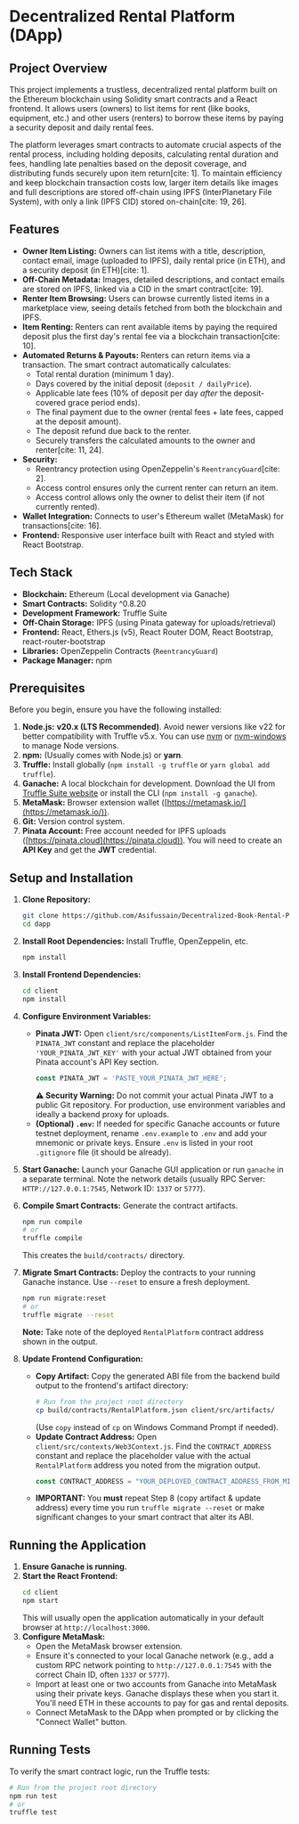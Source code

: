 # Decentralized Rental Platform (DApp)

## Project Overview

This project implements a trustless, decentralized rental platform built on the Ethereum blockchain using Solidity smart contracts and a React frontend. It allows users (owners) to list items for rent (like books, equipment, etc.) and other users (renters) to borrow these items by paying a security deposit and daily rental fees.

The platform leverages smart contracts to automate crucial aspects of the rental process, including holding deposits, calculating rental duration and fees, handling late penalties based on the deposit coverage, and distributing funds securely upon item return[cite: 1]. To maintain efficiency and keep blockchain transaction costs low, larger item details like images and full descriptions are stored off-chain using IPFS (InterPlanetary File System), with only a link (IPFS CID) stored on-chain[cite: 19, 26].

## Features

* **Owner Item Listing:** Owners can list items with a title, description, contact email, image (uploaded to IPFS), daily rental price (in ETH), and a security deposit (in ETH)[cite: 1].
* **Off-Chain Metadata:** Images, detailed descriptions, and contact emails are stored on IPFS, linked via a CID in the smart contract[cite: 19].
* **Renter Item Browsing:** Users can browse currently listed items in a marketplace view, seeing details fetched from both the blockchain and IPFS.
* **Item Renting:** Renters can rent available items by paying the required deposit plus the first day's rental fee via a blockchain transaction[cite: 10].
* **Automated Returns & Payouts:** Renters can return items via a transaction. The smart contract automatically calculates:
    * Total rental duration (minimum 1 day).
    * Days covered by the initial deposit (`deposit / dailyPrice`).
    * Applicable late fees (10% of deposit per day *after* the deposit-covered grace period ends).
    * The final payment due to the owner (rental fees + late fees, capped at the deposit amount).
    * The deposit refund due back to the renter.
    * Securely transfers the calculated amounts to the owner and renter[cite: 11, 24].
* **Security:**
    * Reentrancy protection using OpenZeppelin's `ReentrancyGuard`[cite: 2].
    * Access control ensures only the current renter can return an item.
    * Access control allows only the owner to delist their item (if not currently rented).
* **Wallet Integration:** Connects to user's Ethereum wallet (MetaMask) for transactions[cite: 16].
* **Frontend:** Responsive user interface built with React and styled with React Bootstrap.

## Tech Stack

* **Blockchain:** Ethereum (Local development via Ganache)
* **Smart Contracts:** Solidity ^0.8.20
* **Development Framework:** Truffle Suite
* **Off-Chain Storage:** IPFS (using Pinata gateway for uploads/retrieval)
* **Frontend:** React, Ethers.js (v5), React Router DOM, React Bootstrap, react-router-bootstrap
* **Libraries:** OpenZeppelin Contracts (`ReentrancyGuard`)
* **Package Manager:** npm

## Prerequisites

Before you begin, ensure you have the following installed:

1.  **Node.js:** **v20.x (LTS Recommended)**. Avoid newer versions like v22 for better compatibility with Truffle v5.x. You can use [nvm](https://github.com/nvm-sh/nvm) or [nvm-windows](https://github.com/coreybutler/nvm-windows) to manage Node versions.
2.  **npm:** (Usually comes with Node.js) or **yarn**.
3.  **Truffle:** Install globally (`npm install -g truffle` or `yarn global add truffle`).
4.  **Ganache:** A local blockchain for development. Download the UI from [Truffle Suite website](https://trufflesuite.com/ganache/) or install the CLI (`npm install -g ganache`).
5.  **MetaMask:** Browser extension wallet ([https://metamask.io/](https://metamask.io/)).
6.  **Git:** Version control system.
7.  **Pinata Account:** Free account needed for IPFS uploads ([https://pinata.cloud](https://pinata.cloud)). You will need to create an **API Key** and get the **JWT** credential.

## Setup and Installation

1.  **Clone Repository:**
    ```bash
    git clone https://github.com/Asifussain/Decentralized-Book-Rental-Platform
    cd dapp
    ```

2.  **Install Root Dependencies:** Install Truffle, OpenZeppelin, etc.
    ```bash
    npm install
    ```

3.  **Install Frontend Dependencies:**
    ```bash
    cd client
    npm install
    ```

4.  **Configure Environment Variables:**
    * **Pinata JWT:** Open `client/src/components/ListItemForm.js`. Find the `PINATA_JWT` constant and replace the placeholder `'YOUR_PINATA_JWT_KEY'` with your actual JWT obtained from your Pinata account's API Key section.
        ```javascript
        const PINATA_JWT = 'PASTE_YOUR_PINATA_JWT_HERE';
        ```
        **⚠️ Security Warning:** Do not commit your actual Pinata JWT to a public Git repository. For production, use environment variables and ideally a backend proxy for uploads.
    * **(Optional) `.env`:** If needed for specific Ganache accounts or future testnet deployment, rename `.env.example` to `.env` and add your mnemonic or private keys. Ensure `.env` is listed in your root `.gitignore` file (it should be already).

5.  **Start Ganache:** Launch your Ganache GUI application or run `ganache` in a separate terminal. Note the network details (usually RPC Server: `HTTP://127.0.0.1:7545`, Network ID: `1337` or `5777`).

6.  **Compile Smart Contracts:** Generate the contract artifacts.
    ```bash
    npm run compile
    # or
    truffle compile
    ```
    This creates the `build/contracts/` directory.

7.  **Migrate Smart Contracts:** Deploy the contracts to your running Ganache instance. Use `--reset` to ensure a fresh deployment.
    ```bash
    npm run migrate:reset
    # or
    truffle migrate --reset
    ```
    **Note:** Take note of the deployed `RentalPlatform` contract address shown in the output.

8.  **Update Frontend Configuration:**
    * **Copy Artifact:** Copy the generated ABI file from the backend build output to the frontend's artifact directory:
        ```bash
        # Run from the project root directory
        cp build/contracts/RentalPlatform.json client/src/artifacts/
        ```
        (Use `copy` instead of `cp` on Windows Command Prompt if needed).
    * **Update Contract Address:** Open `client/src/contexts/Web3Context.js`. Find the `CONTRACT_ADDRESS` constant and replace the placeholder value with the actual `RentalPlatform` address you noted from the migration output.
        ```javascript
        const CONTRACT_ADDRESS = "YOUR_DEPLOYED_CONTRACT_ADDRESS_FROM_MIGRATION";
        ```
    * **IMPORTANT:** You **must** repeat Step 8 (copy artifact & update address) every time you run `truffle migrate --reset` or make significant changes to your smart contract that alter its ABI.

## Running the Application

1.  **Ensure Ganache is running.**
2.  **Start the React Frontend:**
    ```bash
    cd client
    npm start
    ```
    This will usually open the application automatically in your default browser at `http://localhost:3000`.
3.  **Configure MetaMask:**
    * Open the MetaMask browser extension.
    * Ensure it's connected to your local Ganache network (e.g., add a custom RPC network pointing to `http://127.0.0.1:7545` with the correct Chain ID, often `1337` or `5777`).
    * Import at least one or two accounts from Ganache into MetaMask using their private keys. Ganache displays these when you start it. You'll need ETH in these accounts to pay for gas and rental deposits.
    * Connect MetaMask to the DApp when prompted or by clicking the "Connect Wallet" button.

## Running Tests

To verify the smart contract logic, run the Truffle tests:

```bash
# Run from the project root directory
npm run test
# or
truffle test
